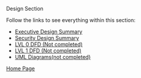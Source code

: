 Design Section

Follow the links to see everything within this section:

- [Executive Design Summary](https://github.com/SirRexOfRider/CYBR404-UNK-Oregon-Trail/blob/main/Project/Design/ExecutiveDesignDocument.md)
- [Security Design Summary](https://github.com/SirRexOfRider/CYBR404-UNK-Oregon-Trail/blob/main/Project/Design/SecurityDesignDocument.md)
- [LVL 0 DFD (Not completed)](https://www.youtube.com/watch?v=tMEWY4ZszUs)
- [LVL 1 DFD (Not completed)](https://www.youtube.com/watch?v=tMEWY4ZszUs)
- [UML Diagrams(not completed)](https://www.youtube.com/watch?v=tMEWY4ZszUs)







[Home Page](https://github.com/SirRexOfRider/CYBR404-UNK-Oregon-Trail/tree/main)
